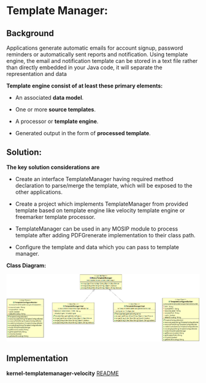 # Template Manager:

## Background

Applications generate automatic emails for account signup, password reminders or automatically sent reports and notification. Using template engine, the email and notification template can be stored in a text file rather than directly embedded in your Java code, it will separate the representation and data

**Template engine consist of at least these primary elements:**

* An associated **data model**.


* One or more **source templates**.


* A processor or **template engine**.


* Generated output in the form of **processed template**.



## Solution:

**The key solution considerations are**


- Create an interface TemplateManager having required method declaration to parse/merge the template, which will be exposed to the other applications.


- Create a project which implements TemplateManager from provided template based on template engine like velocity template engine or freemarker template processor.


- TemplateManager can be used in any MOSIP module to process template after adding PDFGrenerate implementation to their class path.


- Configure the template and data which you can pass to template manager.




**Class Diagram:**



![kernel_templatemanager_classdiagram](_images/kernel-templatemanager-cd.png)




## Implementation


**kernel-templatemanager-velocity** [README](../../../kernel/kernel-templatemanager-velocity/README.md)
